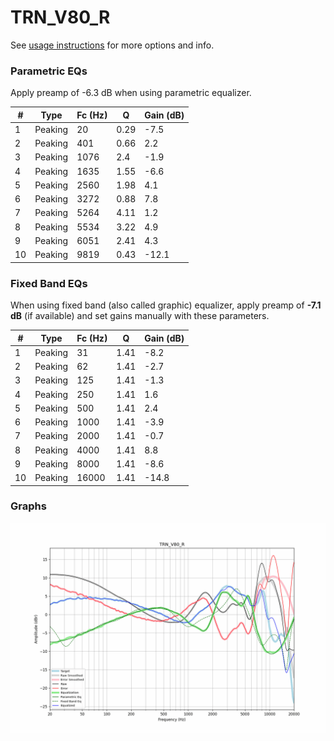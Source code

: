 # TRN_V80_R
See [usage instructions](https://github.com/jaakkopasanen/AutoEq#usage) for more options and info.

### Parametric EQs
Apply preamp of -6.3 dB when using parametric equalizer.

|   # | Type    |   Fc (Hz) |    Q |   Gain (dB) |
|-----|---------|-----------|------|-------------|
|   1 | Peaking |        20 | 0.29 |        -7.5 |
|   2 | Peaking |       401 | 0.66 |         2.2 |
|   3 | Peaking |      1076 | 2.4  |        -1.9 |
|   4 | Peaking |      1635 | 1.55 |        -6.6 |
|   5 | Peaking |      2560 | 1.98 |         4.1 |
|   6 | Peaking |      3272 | 0.88 |         7.8 |
|   7 | Peaking |      5264 | 4.11 |         1.2 |
|   8 | Peaking |      5534 | 3.22 |         4.9 |
|   9 | Peaking |      6051 | 2.41 |         4.3 |
|  10 | Peaking |      9819 | 0.43 |       -12.1 |

### Fixed Band EQs
When using fixed band (also called graphic) equalizer, apply preamp of **-7.1 dB** (if available) and set gains manually with these parameters.

|   # | Type    |   Fc (Hz) |    Q |   Gain (dB) |
|-----|---------|-----------|------|-------------|
|   1 | Peaking |        31 | 1.41 |        -8.2 |
|   2 | Peaking |        62 | 1.41 |        -2.7 |
|   3 | Peaking |       125 | 1.41 |        -1.3 |
|   4 | Peaking |       250 | 1.41 |         1.6 |
|   5 | Peaking |       500 | 1.41 |         2.4 |
|   6 | Peaking |      1000 | 1.41 |        -3.9 |
|   7 | Peaking |      2000 | 1.41 |        -0.7 |
|   8 | Peaking |      4000 | 1.41 |         8.8 |
|   9 | Peaking |      8000 | 1.41 |        -8.6 |
|  10 | Peaking |     16000 | 1.41 |       -14.8 |

### Graphs
![](./TRN_V80_R.png)
